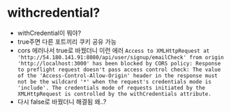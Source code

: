 # withcredential?

- withCredential이 뭐야?
- true주면 다른 포트끼리 쿠키 공유 가능
- cors 에러나서 true로 바꿨더니 이런 에러
  `Access to XMLHttpRequest at 'http://54.180.141.91:8080/api/user/signup/emailCheck' from origin 'http://localhost:3000' has been blocked by CORS policy: Response to preflight request doesn't pass access control check: The value of the 'Access-Control-Allow-Origin' header in the response must not be the wildcard '*' when the request's credentials mode is 'include'. The credentials mode of requests initiated by the XMLHttpRequest is controlled by the withCredentials attribute.`
- 다시 false로 바꿨더니 해결됨 왜..?
